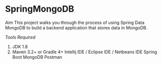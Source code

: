 # SpringMongoDB

*Aim*
This project walks you through the process of using Spring Data MongoDB to build a backend application that stores data in MongoDB.

*Tools Required*
1. JDK 1.8
2. Maven 3.2+ or Gradle 4+
Intellij IDE / Eclipse IDE / Netbeans IDE
Spring Boot
MongoDB
Postman
